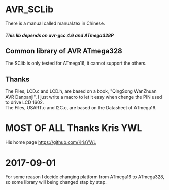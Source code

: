 # AVR_SCLib
There is a manual called manual.tex in Chinese.

##### This lib depends on avr-gcc 4.6 and ATmega328P

Common library of AVR ATmega328
-----

The SClib is only tested for ATmega16, it cannot support the others.

Thanks
----
The Files, LCD.c and LCD.h, are based on a book, "QingSong WanZhuan AVR Danpanji". I just write a macro to let it easy when chenge the PIN used to drive LCD 1602. \
The Files, USART.c and I2C.c, are based on the Datasheet of ATmega16.

# MOST OF ALL Thanks Kris YWL
His home page https://github.com/KrisYWL

# 2017-09-01

For some reason I decide changing platform from ATmega16 to ATmega328, so some library will being changed stap by stap.

